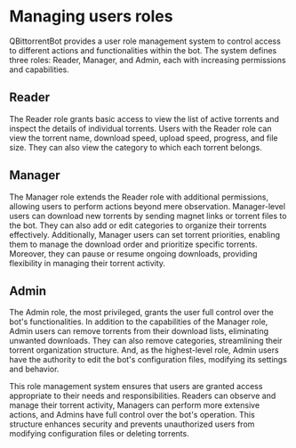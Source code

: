 # Managing users roles

QBittorrentBot provides a user role management system to control access to different actions and functionalities within the bot. The system defines three roles: Reader, Manager, and Admin, each with increasing permissions and capabilities.

## Reader

The Reader role grants basic access to view the list of active torrents and inspect the details of individual torrents. Users with the Reader role can view the torrent name, download speed, upload speed, progress, and file size. They can also view the category to which each torrent belongs.

## Manager

The Manager role extends the Reader role with additional permissions, allowing users to perform actions beyond mere observation. Manager-level users can download new torrents by sending magnet links or torrent files to the bot. They can also add or edit categories to organize their torrents effectively. Additionally, Manager users can set torrent priorities, enabling them to manage the download order and prioritize specific torrents. Moreover, they can pause or resume ongoing downloads, providing flexibility in managing their torrent activity.

## Admin

The Admin role, the most privileged, grants the user full control over the bot's functionalities. In addition to the capabilities of the Manager role, Admin users can remove torrents from their download lists, eliminating unwanted downloads. They can also remove categories, streamlining their torrent organization structure. And, as the highest-level role, Admin users have the authority to edit the bot's configuration files, modifying its settings and behavior.

This role management system ensures that users are granted access appropriate to their needs and responsibilities. Readers can observe and manage their torrent activity, Managers can perform more extensive actions, and Admins have full control over the bot's operation. This structure enhances security and prevents unauthorized users from modifying configuration files or deleting torrents.